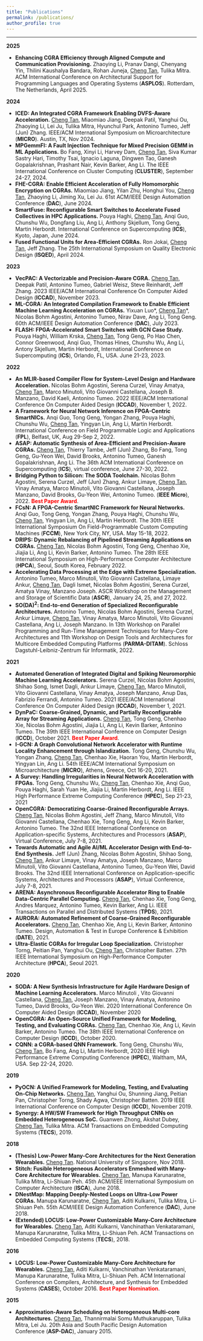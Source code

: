 ```yaml
---
title: "Publications"
permalink: /publications/
author_profile: true
---
```


------

**2025**

- **Enhancing CGRA Efficiency through Aligned Compute and Communication Provisioning.** Zhaoying Li, Pranav Dangi, Chenyang Yin, Thilini Kaushalya Bandara, Rohan Juneja, <u>Cheng Tan</u>, Tulika Mitra. ACM International Conference on Architectural Support for Programming Languages and Operating Systems (**ASPLOS**). Rotterdam, The Netherlands, April 2025.

**2024**

- **ICED: An Integrated CGRA Framework Enabling DVFS-Aware Acceleration.** <u>Cheng Tan</u>, Miaomiao Jiang, Deepak Patil, Yanghui Ou, Zhaoying Li, Lei Ju, Tulika Mitra, Hyunchul Park, Antonino Tumeo, Jeff (Jun) Zhang. IEEE/ACM International Symposium on Microarchitecture (**MICRO**). Austin, TX, Nov 2024.
- **MPGemmFI: A Fault Injection Technique for Mixed Precision GEMM in ML Applications.** Bo Fang, Xinyi Li, Harvey Dam, <u>Cheng Tan</u>, Siva Kumar Sastry Hari, Timothy Tsai, Ignacio Laguna, Dingwen Tao, Ganesh Gopalakrishnan, Prashant Nair, Kevin Barker, Ang Li. The IEEE International Conference on Cluster Computing (**CLUSTER**), September 24-27, 2024.
- **FHE-CGRA: Enable Efficient Acceleration of Fully Homomorphic Encryption on CGRAs.** Miaomiao Jiang, Yilan Zhu, Honghui You, <u>Cheng Tan</u>, Zhaoying Li, Jiming Xu, Lei Ju. 61st ACM/IEEE Design Automation Conference (**DAC**), June 2024.
- **SmartFuse: Reconfigurable Smart Switches to Accelerate Fused Collectives in HPC Applications.** Pouya Haghi, <u>Cheng Tan</u>, Anqi Guo, Chunshu Wu, Dongfang Liu, Ang Li, Anthony Skjellum, Tong Geng, Martin Herbordt. International Conference on Supercomputing (**ICS**), Kyoto, Japan, June 2024.
- **Fused Functional Units for Area-Efficient CGRAs.** Ron Jokai, <u>Cheng Tan</u>, Jeff Zhang. The 25th International Symposium on Quality Electronic Design (**ISQED**), April 2024.

**2023**

- **VecPAC: A Vectorizable and Precision-Aware CGRA.** <u>Cheng Tan</u>, Deepak Patil, Antonino Tumeo, Gabriel Weisz, Steve Reinhardt, Jeff Zhang. 2023 IEEE/ACM International Conference On Computer Aided Design (**ICCAD**), November 2023.
- **ML-CGRA: An Integrated Compilation Framework to Enable Efficient Machine Learning Acceleration on CGRAs.** Yixuan Luo\*, <u>Cheng Tan</u>\*, Nicolas Bohm Agostini, Antonino Tumeo, Nirav Dave, Ang Li, Tong Geng. 60th ACM/IEEE Design Automation Conference (**DAC**), July 2023.
- **FLASH: FPGA-Accelerated Smart Switches with GCN Case Study.** Pouya Haghi, William Krska, <u>Cheng Tan</u>, Tong Geng, Po Hao Chen, Connor Greenwood, Anqi Guo, Thomas Hines, Chunshu Wu, Ang Li, Antony Skjellum, Martin Herbordt, International Conference on Supercomputing (**ICS**), Orlando, FL, USA. June 21-23, 2023.

**2022**

- **An MLIR-based Compiler Flow for System-Level Design and Hardware Acceleration.** Nicolas Bohm Agostini, Serena Curzel, Vinay Amatya, <u>Cheng Tan</u>, Marco Minutoli, Vito Giovanni Castellana, Joseph B. Manzano, David Kaeli, Antonino Tumeo. 2022 IEEE/ACM International Conference On Computer Aided Design (**ICCAD**), November 1, 2022.
- **A Framework for Neural Network Inference on FPGA-Centric SmartNICs.** Anqi Guo, Tong Geng, Yongan Zhang, Pouya Haghi, Chunshu Wu, <u>Cheng Tan</u>, Yingyan Lin, Ang Li, Martin Herbordt. International Conference on Field Programmable Logic and Applications (**FPL**), Belfast, UK, Aug 29-Sep 2, 2022.
- **ASAP: Automatic Synthesis of Area-Efficient and Precision-Aware CGRAs.** <u>Cheng Tan</u>, Thierry Tambe, Jeff (Jun) Zhang, Bo Fang, Tong Geng, Gu-Yeon Wei, David Brooks, Antonino Tumeo, Ganesh Gopalakrishnan, Ang Li. The 36th ACM International Conference on Supercomputing (**ICS**), virtual conference, June 27-30, 2022.
- **Bridging Python to Silicon: The SODA Toolchain.** Nicolas Bohm Agostini, Serena Curzel, Jeff (Jun) Zhang, Ankur Limaye, <u>Cheng Tan</u>, Vinay Amatya, Marco Minutoli, Vito Giovanni Castellana, Joseph Manzano, David Brooks, Gu-Yeon Wei, Antonino Tumeo. (**IEEE Micro**), 2022. <span style="color:red">**Best Paper Award**</span>.
- **FCsN: A FPGA-Centric SmartNIC Framework for Neural Networks.** Anqi Guo, Tong Geng, Yongan Zhang, Pouya Haghi, Chunshu Wu, <u>Cheng Tan</u>, Yingyan Lin, Ang Li, Martin Herbordt. The 30th IEEE International Symposium On Field-Programmable Custom Computing Machines (**FCCM**), New York City, NY, USA. May 15-18, 2022.
- **DRIPS: Dynamic Rebalancing of Pipelined Streaming Applications on CGRAs.** <u>Cheng Tan</u>, Nicolas Bohm Agostini, Tong Geng, Chenhao Xie, Jiajia Li, Ang Li, Kevin Barker, Antonino Tumeo. The 28th IEEE International Symposium on High-Performance Computer Architecture (**HPCA**), Seoul, South Korea, February 2022.
- **Accelerating Data Processing at the Edge with Extreme Specialization.** Antonino Tumeo, Marco Minutoli, Vito Giovanni Castellana, Limaye Ankur, <u>Cheng Tan</u>, Dagli Ismet, Nicolas Bohm Agostini, Serena Curzel, Amatya Vinay, Manzano Joseph. ASCR Workshop on the Management and Storage of Scientific Data (**ASCR**), January 24, 25, and 27, 2022.
- **SO(DA)$^2$: End-to-end Generation of Specialized Reconfigurable Architectures.** Antonino Tumeo, Nicolas Bohm Agostini, Serena Curzel, Ankur Limaye, <u>Cheng Tan</u>, Vinay Amatya, Marco Minutoli, Vito Giovanni Castellana, Ang Li, Joseph Manzano. In 13th Workshop on Parallel Programming and Run-Time Management Techniques for Many-Core Architectures and 11th Workshop on Design Tools and Architectures for Multicore Embedded Computing Platforms (**PARMA-DITAM**). Schloss Dagstuhl-Leibniz-Zentrum für Informatik, 2022.

**2021**
- **Automated Generation of Integrated Digital and Spiking Neuromorphic Machine Learning Accelerators.** Serena Curzel, Nicolas Bohm Agostini, Shihao Song, Ismet Dagli, Ankur Limaye, <u>Cheng Tan</u>, Marco Minutoli, Vito Giovanni Castellana, Vinay Amatya, Joseph Manzano, Anup Das, Fabrizio Ferrandi, Antonino Tumeo. 2021 IEEE/ACM International Conference On Computer Aided Design (**ICCAD**), November 1, 2021.
- **DynPaC: Coarse-Grained, Dynamic, and Partially Reconfigurable Array for Streaming Applications.** <u>Cheng Tan</u>, Tong Geng, Chenhao Xie, Nicolas Bohm Agostini, Jiajia Li, Ang Li, Kevin Barker, Antonino Tumeo. The 39th IEEE International Conference on Computer Design (**ICCD**), October 2021. <span style="color:red">**Best Paper Award**</span>.
- **I-GCN: A Graph Convolutional Network Accelerator with Runtime Locality Enhancement through Islandization.** Tong Geng, Chunshu Wu, Yongan Zhang, <u>Cheng Tan</u>, Chenhao Xie, Haoran You, Martin Herbordt, Yingyan Lin, Ang Li. 54th IEEE/ACM International Symposium on Microarchitecture (**MICRO**), Athens, Greece, Oct 16-20, 2021.
- **A Survey: Handling Irregularities in Neural Network Acceleration with FPGAs.** Tong Geng, Chunshu Wu, <u>Cheng Tan</u>, Chenhao Xie, Anqi Guo, Pouya Haghi, Sarah Yuan He, Jiajia Li, Martin Herbordt, Ang Li. IEEE High Performance Extreme Computing Conference (**HPEC**), Sep 21-23, 2021
- **OpenCGRA: Democratizing Coarse-Grained Reconfigurable Arrays.** <u>Cheng Tan</u>, Nicolas Bohm Agostini, Jeff Zhang, Marco Minutoli, Vito Giovanni Castellana, Chenhao Xie, Tong Geng, Ang Li, Kevin Barker, Antonino Tumeo. The 32nd IEEE International Conference on Application-specific Systems, Architectures and Processors (**ASAP**), Virtual Conference, July 7-8, 2021.
- **Towards Automatic and Agile AI/ML Accelerator Design with End-to-End Synthesis.** Jeff (Jun) Zhang, Nicolas Bohm Agostini, Shihao Song, <u>Cheng Tan</u>, Ankur Limaye, Vinay Amatya, Joseph Manzano, Marco Minutoli, Vito Giovanni Castellana, Antonino Tumeo, Gu-Yeon Wei, David Brooks. The 32nd IEEE International Conference on Application-specific Systems, Architectures and Processors (**ASAP**), Virtual Conference, July 7-8, 2021.
- **ARENA: Asynchronous Reconfigurable Accelerator Ring to Enable Data-Centric Parallel Computing.** <u>Cheng Tan</u>, Chenhao Xie, Tong Geng, Andres Marquez,  Antonino Tumeo, Kevin Barker, Ang Li. IEEE Transactions on Parallel and Distributed Systems (**TPDS**), 2021.
- **AURORA: Automated Refinement of Coarse-Grained Reconfigurable Accelerators.** <u>Cheng Tan</u>, Chenhao Xie, Ang Li, Kevin Barker, Antonino Tumeo. Design, Automation & Test in Europe Conference & Exhibition (**DATE**), 2021.
- **Ultra-Elastic CGRAs for Irregular Loop Specialization.** Christopher Torng, Peitian Pan, Yanghui Ou, <u>Cheng Tan</u>, Christopher Batten. 27th IEEE International Symposium on High-Performance Computer Architecture (**HPCA**), Seoul 2021.

**2020**
- **SODA: A New Synthesis Infrastructure for Agile Hardware Design of Machine Learning Accelerators.** Marco Minutoli , Vito Giovanni Castellana, <u>Cheng Tan</u>, Joseph Manzano, Vinay Amatya, Antonino Tumeo, David Brooks, Gu-Yeon Wei. 2020 International Conference On Computer Aided Design (**ICCAD**), November 2020
- **OpenCGRA: An Open-Source Unified Framework for Modeling, Testing, and Evaluating CGRAs.** <u>Cheng Tan</u>, Chenhao Xie, Ang Li, Kevin Barker, Antonino Tumeo. The 38th IEEE International Conference on Computer Design (**ICCD**), October 2020.
- **CQNN: a CGRA-based QNN Framework.** Tong Geng, Chunshu Wu, <u>Cheng Tan</u>, Bo Fang, Ang Li, Martin Herbordt, 2020 IEEE High Performance Extreme Computing Conference (**HPEC**), Waltham, MA, USA. Sep 22-24, 2020.

**2019**
- **PyOCN: A Unified Framework for Modeling, Testing, and Evaluating On-Chip Networks.** <u>Cheng Tan</u>, Yanghui Ou, Shunning Jiang, Peitian Pan, Christopher Torng, Shady Agwa, Christopher Batten. 2019 IEEE International Conference on Computer Design (**ICCD**), November 2019.
- **Synergy: A HW/SW Framework for High Throughput CNNs on Embedded Heterogeneous SoC.** Guanwen Zhong, Akshat Dubey, <u>Cheng Tan</u>, Tulika Mitra. ACM Transactions on Embedded Computing Systems (**TECS**), 2019.

**2018**
- **(Thesis) Low-Power Many-Core Architectures for the Next Generation Wearables.** <u>Cheng Tan</u>. National University of Singapore, Nov 2018.
- **Stitch: Fusible Heterogeneous Accelerators Enmeshed with Many-Core Architecture for Wearables.** <u>Cheng Tan</u>, Manupa Karunaratne, Tulika Mitra, Li-Shiuan Peh. 45th ACM/IEEE International Symposium on Computer Architecture (**ISCA**), June 2018.
- **DNestMap: Mapping Deeply-Nested Loops on Ultra-Low Power CGRAs.** Manupa Karunaratne, <u>Cheng Tan</u>, Aditi Kulkarni, Tulika Mitra, Li-Shiuan Peh. 55th ACM/IEEE Design Automation Conference (**DAC**), June 2018.
- **(Extended) LOCUS: Low-Power Customizable Many-Core Architecture for Wearables.** <u>Cheng Tan</u>, Aditi Kulkarni, Vanchinathan Venkataramani, Manupa Karunaratne, Tulika Mitra, Li-Shiuan Peh. ACM Transactions on Embedded Computing Systems (**TECS**), 2018.

**2016**
- **LOCUS: Low-Power Customizable Many-Core Architecture for Wearables.** <u>Cheng Tan</u>, Aditi Kulkarni, Vanchinathan Venkataramani, Manupa Karunaratne, Tulika Mitra, Li-Shiuan Peh. ACM International Conference on Compilers, Architecture, and Synthesis for Embedded Systems (**CASES**), October 2016. <span style="color:red">**Best Paper Nomination**</span>.

**2015**
- **Approximation-Aware Scheduling on Heterogeneous Multi-core Architectures.** <u>Cheng Tan</u>, Thannirmalai Somu Muthukaruppan, Tulika Mitra, Lei Ju. 20th Asia and South Pacific Design Automation Conference (**ASP-DAC**), January 2015.

